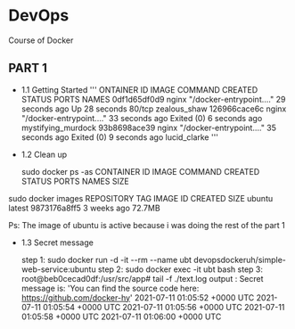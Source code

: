 # DevOps
Course of Docker 

## PART 1 ##

* 1.1 Getting Started
  '''
    ONTAINER ID   IMAGE     COMMAND                  CREATED          STATUS                     PORTS     NAMES
0df1d65df0d9   nginx     "/docker-entrypoint.…"   29 seconds ago   Up 28 seconds              80/tcp    zealous_shaw
126966cace6c   nginx     "/docker-entrypoint.…"   33 seconds ago   Exited (0) 6 seconds ago             mystifying_murdock
93b8698ace39   nginx     "/docker-entrypoint.…"   35 seconds ago   Exited (0) 9 seconds ago             lucid_clarke
'''
* 1.2 Clean up

  sudo docker ps -as
CONTAINER ID   IMAGE     COMMAND   CREATED   STATUS    PORTS     NAMES     SIZE

 sudo docker images
REPOSITORY   TAG       IMAGE ID       CREATED       SIZE
ubuntu       latest    9873176a8ff5   3 weeks ago   72.7MB

Ps: The image of ubuntu is active because i was doing the rest of the part 1

* 1.3 Secret message
  
  step 1: sudo docker run -d -it --rm --name ubt devopsdockeruh/simple-web-service:ubuntu
  step 2: sudo docker exec -it ubt bash
  step 3: root@beb0cecad0df:/usr/src/app# tail -f ./text.log
  output : Secret message is: 'You can find the source code here: https://github.com/docker-hy'
                  2021-07-11 01:05:52 +0000 UTC
                  2021-07-11 01:05:54 +0000 UTC
                  2021-07-11 01:05:56 +0000 UTC
                  2021-07-11 01:05:58 +0000 UTC
                  2021-07-11 01:06:00 +0000 UTC

